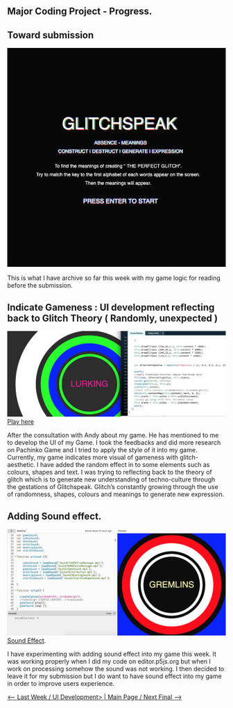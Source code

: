 ## Major Coding Project - Progress.

## Toward submission

![](S3453040_Peem_Glitch_Game.gif)

This is what I have archive so far this week with my game logic for reading before the submission.

##  Indicate Gameness : UI development reflecting back to Glitch Theory ( Randomly, unexpected )

![](Pachinko_Gameness.jpg)
[Play here](https://ptpeem.github.io/EdmCodeWorld/Week_12/GlitchSpeakGameLatest)

After the consultation with Andy about my game. He has mentioned to me to develop the UI of my Game. I took the feedbacks and did more research on Pachinko Game and I tried to apply the style of it into my game. Currently, my game indicates more visual of gameness with glitch-aesthetic. I have added the random effect in to some elements such as colours, shapes and text. I was trying to reflecting back to the theory of glitch which is to generate new understanding of techno-culture through the gestations of Glitchspeak. Glitch’s constantly growing through the use of randomness, shapes, colours and meanings to generate new expression.

## Adding Sound effect.

![](Sound.jpg)
[Sound Effect](https://editor.p5js.org/PeemT/sketches/yS694Y4d6).

I have experimenting with adding sound effect into my game this week. It was working properly when I did my code on editor.p5js.org but when I work on processing somehow the sound was not working. I then decided to leave it for my submission but I do want to have sound effect into my game in order to improve users experience.

<p align="center">
  
<a href='https://ptpeem.github.io/EdmCodeWorld/Week_11/'> <-- Last Week / UI Development> | <a href='https://ptpeem.github.io/EdmCodeWorld/final'> Main Page / Next Final --></a>

</p>
